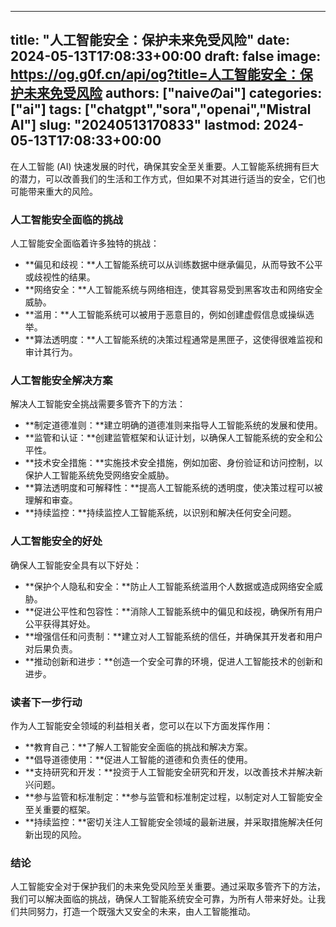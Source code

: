 
---
title: "人工智能安全：保护未来免受风险"
date: 2024-05-13T17:08:33+00:00
draft: false
image: https://og.g0f.cn/api/og?title=人工智能安全：保护未来免受风险
authors: ["naiveのai"]
categories: ["ai"]
tags: ["chatgpt","sora","openai","Mistral AI"]
slug: "20240513170833"
lastmod: 2024-05-13T17:08:33+00:00
---
在人工智能 (AI) 快速发展的时代，确保其安全至关重要。人工智能系统拥有巨大的潜力，可以改善我们的生活和工作方式，但如果不对其进行适当的安全，它们也可能带来重大的风险。

### 人工智能安全面临的挑战

人工智能安全面临着许多独特的挑战：

- **偏见和歧视：**人工智能系统可以从训练数据中继承偏见，从而导致不公平或歧视性的结果。
- **网络安全：**人工智能系统与网络相连，使其容易受到黑客攻击和网络安全威胁。
- **滥用：**人工智能系统可以被用于恶意目的，例如创建虚假信息或操纵选举。
- **算法透明度：**人工智能系统的决策过程通常是黑匣子，这使得很难监视和审计其行为。

### 人工智能安全解决方案

解决人工智能安全挑战需要多管齐下的方法：

- **制定道德准则：**建立明确的道德准则来指导人工智能系统的发展和使用。
- **监管和认证：**创建监管框架和认证计划，以确保人工智能系统的安全和公平性。
- **技术安全措施：**实施技术安全措施，例如加密、身份验证和访问控制，以保护人工智能系统免受网络安全威胁。
- **算法透明度和可解释性：**提高人工智能系统的透明度，使决策过程可以被理解和审查。
- **持续监控：**持续监控人工智能系统，以识别和解决任何安全问题。

### 人工智能安全的好处

确保人工智能安全具有以下好处：

- **保护个人隐私和安全：**防止人工智能系统滥用个人数据或造成网络安全威胁。
- **促进公平性和包容性：**消除人工智能系统中的偏见和歧视，确保所有用户公平获得其好处。
- **增强信任和问责制：**建立对人工智能系统的信任，并确保其开发者和用户对后果负责。
- **推动创新和进步：**创造一个安全可靠的环境，促进人工智能技术的创新和进步。

### 读者下一步行动

作为人工智能安全领域的利益相关者，您可以在以下方面发挥作用：

- **教育自己：**了解人工智能安全面临的挑战和解决方案。
- **倡导道德使用：**促进人工智能的道德和负责任的使用。
- **支持研究和开发：**投资于人工智能安全研究和开发，以改善技术并解决新兴问题。
- **参与监管和标准制定：**参与监管和标准制定过程，以制定对人工智能安全至关重要的框架。
- **持续监控：**密切关注人工智能安全领域的最新进展，并采取措施解决任何新出现的风险。

### 结论

人工智能安全对于保护我们的未来免受风险至关重要。通过采取多管齐下的方法，我们可以解决面临的挑战，确保人工智能系统安全可靠，为所有人带来好处。让我们共同努力，打造一个既强大又安全的未来，由人工智能推动。